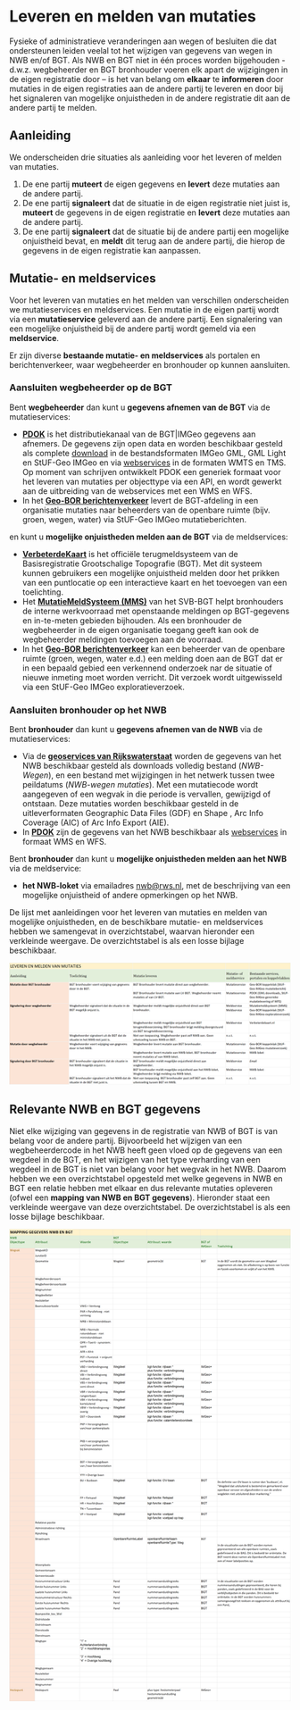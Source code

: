 # Leveren en melden van mutaties

Fysieke of administratieve veranderingen aan wegen of besluiten die dat
ondersteunen leiden veelal tot het wijzigen van gegevens van wegen in NWB en/of
BGT. Als NWB en BGT niet in één proces worden bijgehouden - d.w.z. wegbeheerder
en BGT bronhouder voeren elk apart de wijzigingen in de eigen registratie door –
is het van belang om **elkaar** te **informeren** door mutaties in de eigen
registraties aan de andere partij te leveren en door bij het signaleren van
mogelijke onjuistheden in de andere registratie dit aan de andere partij te
melden.

## Aanleiding
We onderscheiden drie situaties als aanleiding voor het leveren of melden
van mutaties.

1.  De ene partij **muteert** de eigen gegevens en **levert** deze mutaties aan de
    andere partij.
2.  De ene partij **signaleert** dat de situatie in de eigen registratie niet juist
    is, **muteert** de gegevens in de eigen registratie en **levert** deze mutaties aan
    de andere partij.
3.  De ene partij **signaleert** dat de situatie bij de andere partij een mogelijke
    onjuistheid bevat, en **meldt** dit terug aan de andere partij, die hierop de
    gegevens in de eigen registratie kan aanpassen.

## Mutatie- en meldservices
Voor het leveren van mutaties en het melden van verschillen onderscheiden we
mutatieservices en meldservices. Een mutatie in de eigen partij wordt via een
**mutatieservice** geleverd aan de andere partij. Een signalering van een
mogelijke onjuistheid bij de andere partij wordt gemeld via een **meldservice**.

Er zijn diverse **bestaande mutatie- en meldservices** als portalen en berichtenverkeer, waar wegbeheerder en bronhouder op kunnen aansluiten.

### Aansluiten wegbeheerder op de BGT
Bent **wegbeheerder** dan kunt u **gegevens afnemen van de BGT** via de
mutatieservices:

-   **[PDOK](https://www.pdok.nl/)** is het distributiekanaal van de BGT\|IMGeo gegevens aan afnemers.
    De gegevens zijn open data en worden beschikbaar gesteld als
    complete [download](https://www.pdok.nl/nl/producten/pdok-downloads/download-basisregistratie-grootschalige-topografie)
    in de bestandsformaten IMGeo GML, GML Light en
    StUF-Geo IMGeo en via
    [webservices](https://www.pdok.nl/nl/producten/pdok-services/overzicht-urls/b) in de formaten WMTS en TMS. Op moment van schrijven ontwikkelt PDOK een generiek formaat voor het leveren van mutaties per objecttype via een API, en wordt
    gewerkt aan de uitbreiding van de webservices met een WMS en WFS.
-   In het **[Geo-BOR berichtenverkeer](https://www.geonovum.nl/wegwijzer/standaarden/geo-bor-berichtenverkeer-11)**
     levert de BGT-afdeling in een organisatie mutaties naar beheerders van de openbare ruimte (bijv. groen, wegen, water)
    via StUF-Geo IMGeo mutatieberichten.

en kunt u **mogelijke onjuistheden melden aan de BGT** via de meldservices:

-   **[VerbeterdeKaart](https://verbeterdekaart.kadaster.nl/)** is het officiële
    terugmeldsysteem van de Basisregistratie Grootschalige Topografie (BGT). Met
    dit systeem kunnen gebruikers een mogelijke onjuistheid melden door het
    prikken van een puntlocatie op een interactieve kaart en het toevoegen van
    een toelichting.
-   Het **[MutatieMeldSysteem (MMS)](http://svb-bgt.nl/community/forum+community/discussies+oud/discussie+overig/376831.aspx?t=mutatie+meld+systeem+(mms))** van het SVB-BGT helpt bronhouders de
    interne werkvoorraad met openstaande meldingen op BGT-gegevens en
    in-te-meten gebieden bijhouden. Als een bronhouder de wegbeheerder in de
    eigen organisatie toegang geeft kan ook de wegbeheerder meldingen toevoegen
    aan de voorraad.
-   In het **[Geo-BOR berichtenverkeer](https://www.geonovum.nl/wegwijzer/standaarden/geo-bor-berichtenverkeer-11)** kan een beheerder van de openbare ruimte (groen, wegen, water e.d.) een melding doen aan de BGT dat er in een bepaald gebied een verkennend onderzoek nar de situatie of nieuwe inmeting moet worden verricht. Dit verzoek wordt uitgewisseld via een StUF-Geo IMGeo
    exploratieverzoek.

### Aansluiten bronhouder op het NWB
Bent **bronhouder** dan kunt u **gegevens afnemen van de NWB** via de
mutatieservices:

-   Via de **[geoservices van Rijkswaterstaat](https://www.rijkswaterstaat.nl/apps/geoservices/geodata/dmc/nwb-wegen/)**
    worden de gegevens van het NWB beschikbaar gesteld als downloads volledig
    bestand (*NWB-Wegen*), en een bestand met wijzigingen in het netwerk tussen
    twee peildatums (*NWB-wegen mutaties*). Met een mutatiecode wordt aangegeven
    of een wegvak in die periode is vervallen, gewijzigd of ontstaan. Deze
    mutaties worden beschikbaar gesteld in de uitleverformaten Geographic Data
    Files (GDF) en Shape , Arc Info Coverage (AIC) of Arc Info Export (AIE).
-   In **[PDOK](https://www.pdok.nl/)** zijn de gegevens van het NWB beschikbaar als [webservices](https://www.pdok.nl/nl/producten/pdok-services/overzicht-urls/n)
     in formaat WMS en WFS.

Bent **bronhouder** dan kunt u **mogelijke onjuistheden melden aan het NWB** via
de meldservice:

-   **het NWB-loket** via emailadres <nwb@rws.nl>, met de beschrijving van een
    mogelijke onjuistheid of andere opmerkingen op het NWB.



De lijst met aanleidingen voor het leveren van mutaties en melden van mogelijke
onjuistheden, en de beschikbare mutatie- en meldservices hebben we samengevat in
overzichtstabel, waarvan hieronder een verkleinde weergave. De overzichtstabel
is als een losse bijlage beschikbaar.

![](media/b35c113b779b98b0f8dc463b79506253.png)

## Relevante NWB en BGT gegevens
Niet elke wijziging van gegevens in de registratie van NWB of BGT is van belang
voor de andere partij. Bijvoorbeeld het wijzigen van een wegbeheerdercode in het
NWB heeft geen vloed op de gegevens van een wegdeel in de BGT, en het wijzigen
van het type verharding van een wegdeel in de BGT is niet van belang voor het
wegvak in het NWB. Daarom hebben we een overzichtstabel opgesteld met welke
gegevens in NWB en BGT een relatie hebben met elkaar en dus relevante mutaties
opleveren (ofwel een **mapping van NWB en BGT gegevens**). Hieronder staat een
verkleinde weergave van deze overzichtstabel. De overzichtstabel is als een
losse bijlage beschikbaar.

![Mapping van NWB en BGT gegevens](media/c5533a9771025aa4a6e03417092df47f.png)
